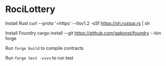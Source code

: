 # RociLottery

Install Rust
curl --proto '=https' --tlsv1.2 -sSf https://sh.rustup.rs | sh

Install Foundry
cargo install --git https://github.com/gakonst/foundry --bin forge

Run `forge build` to compile contracts

Run `forge test -vvvv` to run test
